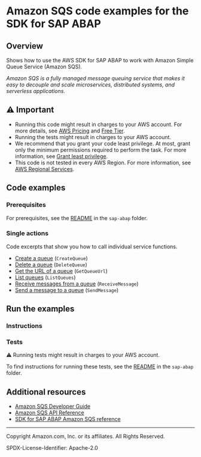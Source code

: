 # Amazon SQS code examples for the SDK for SAP ABAP

## Overview

Shows how to use the AWS SDK for SAP ABAP to work with Amazon Simple Queue Service (Amazon SQS).

<!--custom.overview.start-->
<!--custom.overview.end-->

_Amazon SQS is a fully managed message queuing service that makes it easy to decouple and scale microservices, distributed systems, and serverless applications._

## ⚠ Important

* Running this code might result in charges to your AWS account. For more details, see [AWS Pricing](https://aws.amazon.com/pricing/) and [Free Tier](https://aws.amazon.com/free/).
* Running the tests might result in charges to your AWS account.
* We recommend that you grant your code least privilege. At most, grant only the minimum permissions required to perform the task. For more information, see [Grant least privilege](https://docs.aws.amazon.com/IAM/latest/UserGuide/best-practices.html#grant-least-privilege).
* This code is not tested in every AWS Region. For more information, see [AWS Regional Services](https://aws.amazon.com/about-aws/global-infrastructure/regional-product-services).

<!--custom.important.start-->
<!--custom.important.end-->

## Code examples

### Prerequisites

For prerequisites, see the [README](../../README.md#Prerequisites) in the `sap-abap` folder.


<!--custom.prerequisites.start-->
<!--custom.prerequisites.end-->

### Single actions

Code excerpts that show you how to call individual service functions.

- [Create a queue](zcl_aws1_sqs_actions.clas.abap#L65) (`CreateQueue`)
- [Delete a queue](zcl_aws1_sqs_actions.clas.abap#L84) (`DeleteQueue`)
- [Get the URL of a queue](zcl_aws1_sqs_actions.clas.abap#L99) (`GetQueueUrl`)
- [List queues](zcl_aws1_sqs_actions.clas.abap#L116) (`ListQueues`)
- [Receive messages from a queue](zcl_aws1_sqs_actions.clas.abap#L179) (`ReceiveMessage`)
- [Send a message to a queue](zcl_aws1_sqs_actions.clas.abap#L197) (`SendMessage`)


<!--custom.examples.start-->
<!--custom.examples.end-->

## Run the examples

### Instructions


<!--custom.instructions.start-->
<!--custom.instructions.end-->



### Tests

⚠ Running tests might result in charges to your AWS account.


To find instructions for running these tests, see the [README](../../README.md#Tests)
in the `sap-abap` folder.



<!--custom.tests.start-->
<!--custom.tests.end-->

## Additional resources

- [Amazon SQS Developer Guide](https://docs.aws.amazon.com/AWSSimpleQueueService/latest/SQSDeveloperGuide/welcome.html)
- [Amazon SQS API Reference](https://docs.aws.amazon.com/AWSSimpleQueueService/latest/APIReference/Welcome.html)
- [SDK for SAP ABAP Amazon SQS reference](https://docs.aws.amazon.com/sdk-for-sap-abap/v1/api/latest/sqs/index.html)

<!--custom.resources.start-->
<!--custom.resources.end-->

---

Copyright Amazon.com, Inc. or its affiliates. All Rights Reserved.

SPDX-License-Identifier: Apache-2.0